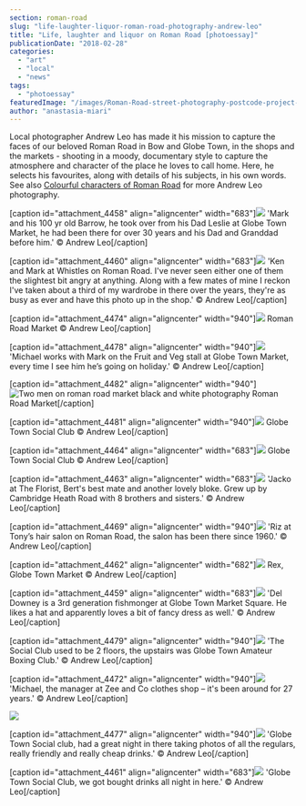 ```yaml
---
section: roman-road
slug: "life-laughter-liquor-roman-road-photography-andrew-leo"
title: "Life, laughter and liquor on Roman Road [photoessay]"
publicationDate: "2018-02-28"
categories: 
  - "art"
  - "local"
  - "news"
tags: 
  - "photoessay"
featuredImage: "/images/Roman-Road-street-photography-postcode-project-andrew-leo-09.jpg"
author: "anastasia-miari"
---
```


Local photographer Andrew Leo has made it his mission to capture the faces of our beloved Roman Road in Bow and Globe Town, in the shops and the markets - shooting in a moody, documentary style to capture the atmosphere and character of the place he loves to call home. Here, he selects his favourites, along with details of his subjects, in his own words. See also [Colourful characters of Roman Road](https://romanroadlondon.com/colourful-characters-roman-road-photography-andrew-leo/) for more Andrew Leo photography.

\[caption id="attachment\_4458" align="aligncenter" width="683"\]![](/images/Roman-Road-street-photography-postcode-project-andrew-leo-27-683x1024.jpg) 'Mark and his 100 yr old Barrow, he took over from his Dad Leslie at Globe Town Market, he had been there for over 30 years and his Dad and Granddad before him.' © Andrew Leo\[/caption\]

\[caption id="attachment\_4460" align="aligncenter" width="683"\]![](/images/Roman-Road-street-photography-postcode-project-andrew-leo-29-683x1024.jpg) 'Ken and Mark at Whistles on Roman Road. I've never seen either one of them the slightest bit angry at anything. Along with a few mates of mine I reckon I've taken about a third of my wardrobe in there over the years, they're as busy as ever and have this photo up in the shop.' © Andrew Leo\[/caption\]

\[caption id="attachment\_4474" align="aligncenter" width="940"\]![](/images/Roman-Road-street-photography-postcode-project-andrew-leo-12-1024x683.jpg) Roman Road Market © Andrew Leo\[/caption\]

\[caption id="attachment\_4478" align="aligncenter" width="940"\]![](/images/Roman-Road-street-photography-postcode-project-andrew-leo-16-1024x683.jpg) 'Michael works with Mark on the Fruit and Veg stall at Globe Town Market, every time I see him he’s going on holiday.' © Andrew Leo\[/caption\]

\[caption id="attachment\_4482" align="aligncenter" width="940"\]![Two men on roman road market black and white photography](/images/Roman-Road-street-photography-postcode-project-andrew-leo-13-1024x683.jpg) Roman Road Market\[/caption\]

\[caption id="attachment\_4481" align="aligncenter" width="940"\]![](/images/Roman-Road-street-photography-postcode-project-andrew-leo-11-1024x683.jpg) Globe Town Social Club © Andrew Leo\[/caption\]

\[caption id="attachment\_4464" align="aligncenter" width="683"\]![](/images/Roman-Road-street-photography-postcode-project-andrew-leo-32-683x1024.jpg) Globe Town Social Club © Andrew Leo\[/caption\]

\[caption id="attachment\_4463" align="aligncenter" width="683"\]![](/images/Roman-Road-street-photography-postcode-project-andrew-leo-30-683x1024.jpg) 'Jacko at The Florist, Bert's best mate and another lovely bloke. Grew up by Cambridge Heath Road with 8 brothers and sisters.' © Andrew Leo\[/caption\]

\[caption id="attachment\_4469" align="aligncenter" width="940"\]![](/images/Roman-Road-street-photography-postcode-project-andrew-leo-03-1024x683.jpg) 'Riz at Tony’s hair salon on Roman Road, the salon has been there since 1960.' © Andrew Leo\[/caption\]

\[caption id="attachment\_4462" align="aligncenter" width="682"\]![](/images/Roman-Road-street-photography-postcode-project-andrew-leo-35-682x1024.jpg) Rex, Globe Town Market © Andrew Leo\[/caption\]

\[caption id="attachment\_4459" align="aligncenter" width="683"\]![](/images/Roman-Road-street-photography-postcode-project-andrew-leo-22-683x1024.jpg) 'Del Downey is a 3rd generation fishmonger at Globe Town Market Square. He likes a hat and apparently loves a bit of fancy dress as well.' © Andrew Leo\[/caption\]

\[caption id="attachment\_4479" align="aligncenter" width="940"\]![](/images/Roman-Road-street-photography-postcode-project-andrew-leo-10-1024x683.jpg) 'The Social Club used to be 2 floors, the upstairs was Globe Town Amateur Boxing Club.' © Andrew Leo\[/caption\]

\[caption id="attachment\_4472" align="aligncenter" width="940"\]![](/images/Roman-Road-street-photography-postcode-project-andrew-leo-05-1024x683.jpg) 'Michael, the manager at Zee and Co clothes shop – it's been around for 27 years.' © Andrew Leo\[/caption\]

![](/images/Roman-Road-street-photography-postcode-project-andrew-leo-24-683x1024.jpg)

\[caption id="attachment\_4477" align="aligncenter" width="940"\]![](/images/Roman-Road-street-photography-postcode-project-andrew-leo-09-1024x683.jpg) 'Globe Town Social club, had a great night in there taking photos of all the regulars, really friendly and really cheap drinks.' © Andrew Leo\[/caption\]

\[caption id="attachment\_4461" align="aligncenter" width="683"\]![](/images/Roman-Road-street-photography-postcode-project-andrew-leo-33-683x1024.jpg) 'Globe Town Social Club, we got bought drinks all night in here.' © Andrew Leo\[/caption\]


